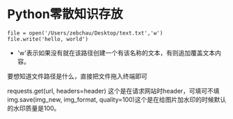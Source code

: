 # Python零散知识存放
```
file = open('/Users/zebchau/Desktop/text.txt','w')
file.write('hello, world')
```
* 'w'表示如果没有就在该路径创建一个有该名称的文本，有则追加覆盖文本内容。

要想知道文件路径是什么，直接把文件拖入终端即可

requests.get(url, headers=header) 这个是在请求网站时header，可填可不填
img.save(img_new, img_format, quality=100)这个是在给图片加水印的时候默认的水印质量是100。

